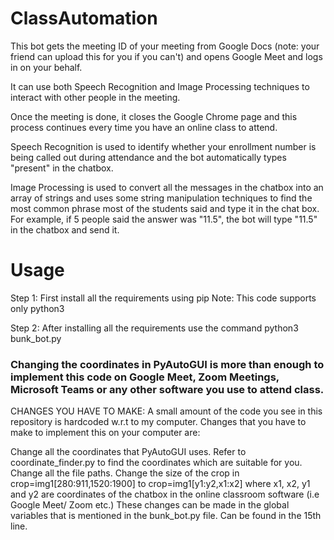 # ClassAutomation

This bot gets the meeting ID of your meeting from Google Docs (note: your friend can upload this for you if you can't) and opens Google Meet and logs in on your behalf.

It can use both Speech Recognition and Image Processing techniques to interact with other people in the meeting.

Once the meeting is done, it closes the Google Chrome page and this process continues every time you have an online class to attend.

Speech Recognition is used to identify whether your enrollment number is being called out during attendance and the bot automatically types "present" in the chatbox.

Image Processing is used to convert all the messages in the chatbox into an array of strings and uses some string manipulation techniques to find the most common phrase most of the students said and type it in the chat box. For example, if 5 people said the answer was "11.5", the bot will type "11.5" in the chatbox and send it.

# Usage 

Step 1: First install all the requirements using pip
Note: This code supports only python3

Step 2: After installing all the requirements use the command python3 bunk_bot.py

### Changing the coordinates in PyAutoGUI is more than enough to implement this code on Google Meet, Zoom Meetings, Microsoft Teams or any other software you use to attend class.

CHANGES YOU HAVE TO MAKE:
A small amount of the code you see in this repository is hardcoded w.r.t to my computer. Changes that you have to make to implement this on your computer are:

Change all the coordinates that PyAutoGUI uses. Refer to coordinate_finder.py to find the coordinates which are suitable for you.
Change all the file paths.
Change the size of the crop in crop=img1[280:911,1520:1900] to crop=img1[y1:y2,x1:x2] where x1, x2, y1 and y2 are coordinates of the chatbox in the online classroom software (i.e Google Meet/ Zoom etc.)
These changes can be made in the global variables that is mentioned in the bunk_bot.py file. Can be found in the 15th line.
